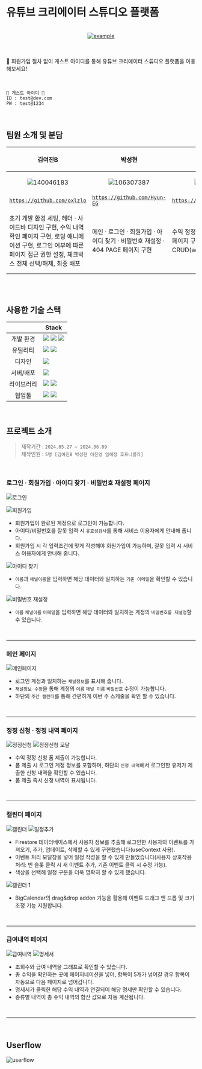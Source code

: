 #  유튜브 크리에이터 스튜디오 플랫폼
<br>
<div align=center>
  <a href="https://devtube-46156.web.app/" target="_blank">
    <img src="https://img.shields.io/badge/Devtube-ed234b?style=for-the-badge&logoColor=white" alt="example"/>
  </a>
</div>
<br>
<br>

📌 회원가입 절차 없이 게스트 아이디를 통해 유튜브 크리에이터 스튜디오 플랫폼을 이용해보세요!

<br>

```
🌟 게스트 아이디 🌟
ID : test@dev.com
PW : test@1234
```
<br>

## 팀원 소개 및 분담

|<p align='center'>김여진B</p>|<p align='center'>박성현</p>|<p align='center'>이진영</p>|<p align='center'>임혜정</p>|<p align='center'>호프니콜라</p>|
|--------|--------|--------|--------|--------|
| <p align="center">![140046183](https://github.com/toy2-1/devtube/assets/140046183/9e2ccf74-860c-49d2-8096-ebb00461d209)</p> | <p align="center">![106307387](https://github.com/toy2-1/devtube/assets/140046183/326a6437-f6a2-4b9c-89a7-4b12e7ed2d2d)</p> | <p align="center">![159132386](https://github.com/toy2-1/devtube/assets/140046183/51158c89-ec81-4f6b-99af-457d22053d44)</p> | <p align="center">![159132230](https://github.com/toy2-1/devtube/assets/140046183/5b43cc94-08f1-4e5d-9f06-4285c24cebfd)</p> | <p align="center">![159132327](https://github.com/toy2-1/devtube/assets/140046183/7bbff5d6-9fee-4056-9a3b-753b0e53912c)</p> |
| [`https://github.com/oxlzlo`](https://github.com/oxlzlo)| [`https://github.com/Hyun-EG`](https://github.com/Hyun-EG) | [`https://github.com/holololob`](https://github.com/holololob) | [`https://github.com/spoonbill40082`](https://github.com/spoonbill40082) | [`https://github.com/nicola-laura`](https://github.com/nicola-laura)|
| 초기 개발 환경 세팅, 헤더 · 사이드바 디자인 구현, 수익 내역 확인 페이지 구현, 로딩 애니메이션 구현, 로그인 여부에 따른 페이지 접근 권한 설정, 체크박스 전체 선택/해제, 최종 배포 | 메인 · 로그인 · 회원가입 · 아이디 찾기 · 비밀번호 재설정 · 404 PAGE 페이지 구현 | 수익 정정 신청 및 신청 내역 확인 페이지 구현, 정정 신청 관련 CRUD(with 김여진) | 일정 관리용 달력 페이지 구성(with 호프 니콜라) React BigCalendar, React DatePicker를 이용한 스케줄 관리 기능, 일정 CRUD 모달창, React의 useContext를 이용한 계정별 일정 정보 입출력 관리, SCSS를 이용한 달력 디자인 수정. | 웹사이트 디자인 및 유저 플로우 제작, 캘린더 페이지 상태 관리 (context), 캘린더 페이지 scss, 사이드바 상태 및 스타일링 |


<br>
<br>

## 사용한 기술 스택
|            | Stack                                                                                                                                                                                                                                                                                                        |
| :--------: | ------------------------------------------------------------------------------------------------------------------------------------------------------------------------------------------------------------------------------------------------------------------------------------------------------------ |
| 개발 환경  | <img src="https://img.shields.io/badge/npm-CB3837?style=for-the-badge&logo=npm&logoColor=white"> <img src="https://img.shields.io/badge/node.js-339933?style=for-the-badge&logo=node.js&logoColor=white"> <img src="https://img.shields.io/badge/vite-646CFF?style=for-the-badge&logo=vite&logoColor=white"> |
|  유틸리티  | <img src="https://img.shields.io/badge/ESlint-4B32C3?style=for-the-badge&logo=ESlint&logoColor=white"> <img src="https://img.shields.io/badge/Prettier-F7B93E?style=for-the-badge&logo=Prettie&logoColor=white">                                                                                             |
|   디자인   | <img src="https://img.shields.io/badge/figma-F24E1E?style=for-the-badge&logo=figma&logoColor=white">                                                                                                                                                                                                         |
|    서버/배포    | <img src="https://img.shields.io/badge/firebase-FFCA28?style=for-the-badge&logo=firebase&logoColor=white">                                                                                                                                                                                                   |
| 라이브러리 | <img src="https://img.shields.io/badge/react-61DAFB?style=for-the-badge&logo=react&logoColor=white"> <img src ="https://img.shields.io/badge/SASS-cc6699.svg?&style=for-the-badge&logo=Sass&logoColor=white"/>                                                                                               |
|   협업툴   | <img src="https://img.shields.io/badge/Git-F05032?style=for-the-badge&logo=Git&logoColor=white"> <img src="https://img.shields.io/badge/Github-181717?style=for-the-badge&logo=Github&logoColor=white">                                                                                                      |

<br>

## 프로젝트 소개
> 제작기간 : `2024.05.27 ~ 2024.06.09`  
제작인원 : `5명 [김여진B 박성현 이진영 임혜정 호프니콜라]`

<br>

### 로그인 · 회원가입 · 아이디 찾기 · 비밀번호 재설정 페이지
![로그인](https://github.com/oxlzlo/oxlzlo/assets/140046183/15e1f12d-425b-4b8b-8a9c-375b5eb1ca0f)

![회원가입](https://github.com/oxlzlo/oxlzlo/assets/140046183/7382a364-97e1-4bd7-8a67-ab8e6394e9de)

- 회원가입이 완료된 계정으로 로그인이 가능합니다.
- 아이디/비밀번호를 잘못 입력 시 `유효성검사`를 통해 서비스 이용자에게 안내해 줍니다.
- 회원가입 시 각 입력조건에 맞게 작성해야 회원가입이 가능하며, 잘못 입력 시 서비스 이용자에게 안내해 줍니다.

![아이디 찾기](https://github.com/oxlzlo/oxlzlo/assets/140046183/11bcac17-cb67-4f55-b5ab-567ea2fd3e7d)

- `이름`과 `채널이름`을 입력하면 해당 데이터와 일치하는 `기존 이메일`을 확인할 수 있습니다.

![비밀번호 재설정](https://github.com/oxlzlo/oxlzlo/assets/140046183/828f34de-f2f4-4161-bd91-bed70acbca46)

- `이름` `채널이름` `이메일`을 입력하면 해당 데이터와 일치하는 계정의 `비밀번호를 재설정`할 수 있습니다.

<br>
 
---

### 메인 페이지
![메인페이지](https://github.com/oxlzlo/oxlzlo/assets/140046183/40ffb754-0f96-478b-adcf-a5d696bc9d3a)

-  로그인 계정과 일치하는 `채널정보`를 표시해 줍니다.
- `채널정보 수정`을 통해 계정의 `이름` `채널 이름` `비밀번호` 수정이 가능합니다.
-  하단의 `주간 캘린더`를 통해 간편하게 이번 주 스케줄을 확인 할 수 있습니다.

<br>

---

### 정정 신청 · 정정 내역 페이지
![정정신청](https://github.com/toy2-1/devtube/assets/140046183/9b3f5797-3832-48e8-a2de-d40d05b6b699)
![정정신청 모달](https://github.com/toy2-1/devtube/assets/140046183/03b6c101-078c-4ec8-9e9f-6f37833d871c)


- 수익 정정 신청 폼 제출이 가능합니다.
- 폼 제출 시 로그인 계정 정보를 포함하며, 하단의 `신청 내역`에서 로그인한 유저가 제출한 신청 내역을 확인할 수 있습니다.
- 폼 제출 즉시 신청 내역이 표시됩니다.

<br>

---


### 캘린더 페이지
![캘린더](https://github.com/oxlzlo/oxlzlo/assets/140046183/9cc0b87c-7d37-4f4c-a6fa-163ff094881f)
![일정추가](https://github.com/oxlzlo/oxlzlo/assets/140046183/103ff4de-14a8-4180-ac4a-42866cf9a3c3)
- Firestore 데이터베이스에서 사용자 정보를 추출해 로그인한 사용자의 이벤트를 가져오기, 추가, 업데이트, 삭제할 수 있게 구현했습니다(useContext 사용).
- 이벤트 처리 모달창을 넣어 일정 작성을 할 수 있게 만들었습니다(사용자 상호작용 처리: 빈 슬롯 클릭 시 새 이벤트 추가, 기존 이벤트 클릭 시 수정 가능).
- 색상을 선택해 일정 구분을 더욱 명확히 할 수 있게 했습니다.

![캘린더 1](https://github.com/toy2-1/devtube/assets/140046183/a82b683e-e3e2-4d03-8fb0-4346607b2c33)
- BigCalendar의 drag&drop addon 기능을 활용해 이벤트 드래그 앤 드롭 및 크기 조정 기능 지원합니다.


<br>

---

### 급여내역 페이지
![급여내역](https://github.com/oxlzlo/oxlzlo/assets/140046183/ce7a7272-95b9-413b-9ef4-c151621004f3)
![명세서](https://github.com/toy2-1/devtube/assets/140046183/b25de073-2ba8-43ce-86e9-02f96e9ad466)

- 조회수와 급여 내역을 그래프로 확인할 수 있습니다.
- 총 수익을 확인하는 곳에 페이지네이션을 넣어, 항목이 5개가 넘어갈 경우 항목이 자동으로 다음 페이지로 넘어갑니다.
- 명세서가 클릭한 해당 수익 내역과 연결되어 해당 명세만 확인할 수 있습니다.
- 종류별 내역이 총 수익 내역의 합산 값으로 자동 계산됩니다.

<br>

---

<br>

## Userflow

![userflow](https://github.com/toy2-1/devtube/assets/140046183/84560b82-2bc2-4f3c-8f9c-a5ba2768ae86)
